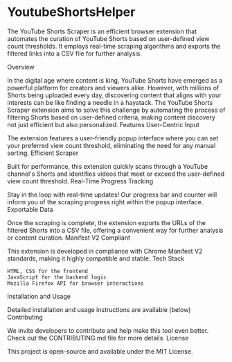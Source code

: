 # YoutubeShortsHelper
The YouTube Shorts Scraper is an efficient browser extension that automates the curation of YouTube Shorts based on user-defined view count thresholds. It employs real-time scraping algorithms and exports the filtered links into a CSV file for further analysis.


Overview

In the digital age where content is king, YouTube Shorts have emerged as a powerful platform for creators and viewers alike. However, with millions of Shorts being uploaded every day, discovering content that aligns with your interests can be like finding a needle in a haystack. The YouTube Shorts Scraper extension aims to solve this challenge by automating the process of filtering Shorts based on user-defined criteria, making content discovery not just efficient but also personalized.
Features
User-Centric Input

The extension features a user-friendly popup interface where you can set your preferred view count threshold, eliminating the need for any manual sorting.
Efficient Scraper

Built for performance, this extension quickly scans through a YouTube channel's Shorts and identifies videos that meet or exceed the user-defined view count threshold.
Real-Time Progress Tracking

Stay in the loop with real-time updates! Our progress bar and counter will inform you of the scraping progress right within the popup interface.
Exportable Data

Once the scraping is complete, the extension exports the URLs of the filtered Shorts into a CSV file, offering a convenient way for further analysis or content curation.
Manifest V2 Compliant

This extension is developed in compliance with Chrome Manifest V2 standards, making it highly compatible and stable.
Tech Stack

    HTML, CSS for the frontend
    JavaScript for the backend logic
    Mozilla Firefox API for browser interactions

Installation and Usage

Detailed installation and usage instructions are available (below)
Contributing

We invite developers to contribute and help make this tool even better. Check out the CONTRIBUTING.md file for more details.
License

This project is open-source and available under the MIT License.
